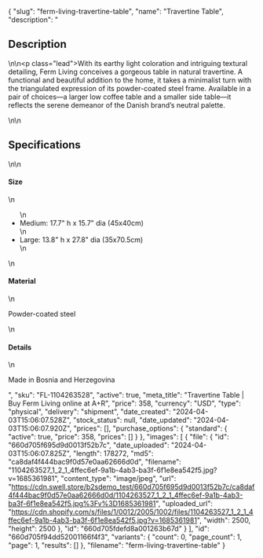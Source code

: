 {
  "slug": "ferm-living-travertine-table",
  "name": "Travertine Table",
  "description": "<h2>Description</h2>\n<!-- split -->\n<p class=\"lead\">With its earthy light coloration and intriguing textural detailing, Ferm Living conceives a gorgeous table in natural travertine. A functional and beautiful addition to the home, it takes a minimalist turn with the triangulated expression of its powder-coated steel frame. Available in a pair of choices—a larger low coffee table and a smaller side table—it reflects the serene demeanor of the Danish brand’s neutral palette.</p>\n<!-- split -->\n<h2>Specifications</h2>\n<!-- split -->\n<h4>Size</h4>\n<ul>\n<li>Medium: 17.7\" h x 15.7\" dia (45x40cm)</li>\n<li>Large: 13.8\" h x 27.8\" dia (35x70.5cm)</li>\n</ul>\n<h4>Material</h4>\n<p>Powder-coated steel</p>\n<h4>Details</h4>\n<p>Made in Bosnia and Herzegovina</p>",
  "sku": "FL-1104263528",
  "active": true,
  "meta_title": "Travertine Table | Buy Ferm Living online at A+R",
  "price": 358,
  "currency": "USD",
  "type": "physical",
  "delivery": "shipment",
  "date_created": "2024-04-03T15:06:07.528Z",
  "stock_status": null,
  "date_updated": "2024-04-03T15:06:07.920Z",
  "prices": [],
  "purchase_options": {
    "standard": {
      "active": true,
      "price": 358,
      "prices": []
    }
  },
  "images": [
    {
      "file": {
        "id": "660d705f695d9d0013f52b7c",
        "date_uploaded": "2024-04-03T15:06:07.825Z",
        "length": 178272,
        "md5": "ca8daf4f444bac9f0d57e0aa62666d0d",
        "filename": "1104263527_1_2_1_4ffec6ef-9a1b-4ab3-ba3f-6f1e8ea542f5.jpg?v=1685361981",
        "content_type": "image/jpeg",
        "url": "https://cdn.swell.store/b2sdemo_test/660d705f695d9d0013f52b7c/ca8daf4f444bac9f0d57e0aa62666d0d/1104263527_1_2_1_4ffec6ef-9a1b-4ab3-ba3f-6f1e8ea542f5.jpg%3Fv%3D1685361981",
        "uploaded_url": "https://cdn.shopify.com/s/files/1/0012/2005/1002/files/1104263527_1_2_1_4ffec6ef-9a1b-4ab3-ba3f-6f1e8ea542f5.jpg?v=1685361981",
        "width": 2500,
        "height": 2500
      },
      "id": "660d705fdefd8a001263b67d"
    }
  ],
  "id": "660d705f94dd52001166f4f3",
  "variants": {
    "count": 0,
    "page_count": 1,
    "page": 1,
    "results": []
  },
  "filename": "ferm-living-travertine-table"
}